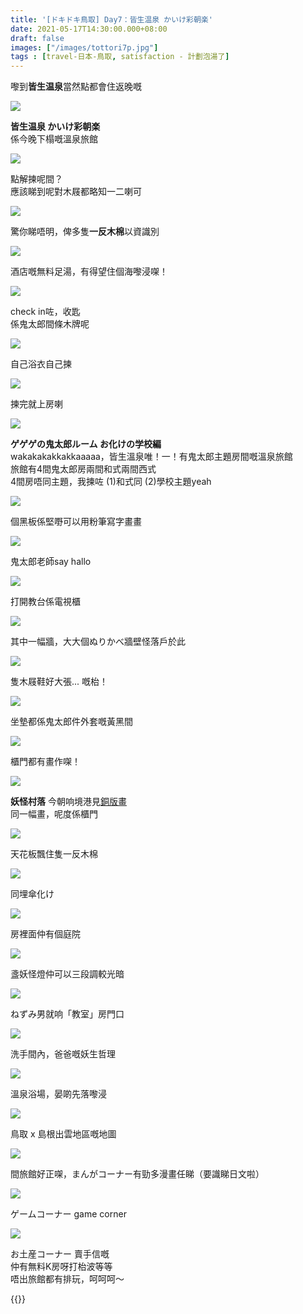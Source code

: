 ```yaml
---
title: '[ドキドキ鳥取] Day7：皆生温泉 かいけ彩朝楽'
date: 2021-05-17T14:30:00.000+08:00
draft: false
images: ["/images/tottori7p.jpg"]
tags : [travel-日本-鳥取, satisfaction - 計劃泡湯了]
---
```


嚟到**皆生温泉**當然點都會住返晚嘅

![](/images/tottori7p1.jpg)

**皆生温泉 かいけ彩朝楽**  
係今晚下榻嘅溫泉旅館  

![](/images/tottori7p2.jpg)

點解揀呢間？  
應該睇到呢對木屐都略知一二喇可

![](/images/tottori7p3.jpg)

驚你睇唔明，俾多隻**一反木棉**以資識別

![](/images/tottori7p4.jpg)

酒店嘅無料足湯，有得望住個海嚟浸㗎！  

![](/images/tottori7p5.jpg)

check in咗，收匙  
係鬼太郎間條木牌呢  

![](/images/tottori7p6.jpg)

自己浴衣自己揀  

![](/images/tottori7p7.jpg)

揀完就上房喇  

![](/images/tottori7p.jpg)

**ゲゲゲの鬼太郎ルーム お化けの学校編**  
wakakakakkakkaaaaa，皆生溫泉唯！一！有鬼太郎主題房間嘅溫泉旅館  
旅館有4間鬼太郎房兩間和式兩間西式  
4間房唔同主題，我揀咗 (1)和式同 (2)學校主題yeah  

![](/images/tottori7p8.jpg)

個黑板係堅嘢可以用粉筆寫字畫畫

![](/images/tottori7p9.jpg)

鬼太郎老師say hallo

![](/images/tottori7p10.jpg)

打開教台係電視櫃  

![](/images/tottori7p11.jpg)

其中一幅牆，大大個ぬりかべ牆壁怪落戶於此  

![](/images/tottori7p12.jpg)

隻木屐鞋好大張... 嘅枱！  

![](/images/tottori7p13.jpg)

坐墊都係鬼太郎件外套嘅黃黑間

![](/images/tottori7p14.jpg)

櫃門都有畫作㗎！

![](/images/tottori7p15.jpg)

**妖怪村落**
今朝响境港見[銅版畫](https://hidie.net/tottori7c/)  
同一幅畫，呢度係櫃門  

![](/images/tottori7p16.jpg)

天花板飄住隻一反木棉

![](/images/tottori7p17.jpg)

同埋傘化け

![](/images/tottori7p18.jpg)

房裡面仲有個庭院  

![](/images/tottori7p19.jpg)

盞妖怪燈仲可以三段調較光暗  

![](/images/tottori7p20.jpg)

ねずみ男就响「教室」房門口  

![](/images/tottori7p21.jpg)

洗手間內，爸爸嘅妖生哲理  

![](/images/tottori7p22.jpg)

溫泉浴場，晏啲先落嚟浸  

![](/images/tottori7p23.jpg)

鳥取 x 島根出雲地區嘅地圖  

![](/images/tottori7p24.jpg)

間旅館好正㗎，まんがコーナー有勁多漫畫任睇（要識睇日文啦）  

![](/images/tottori7p25.jpg)

ゲームコーナー game corner  

![](/images/tottori7p26.jpg)

お土産コーナー 賣手信嘅  
仲有無料K房呀打枱波等等  
唔出旅館都有排玩，呵呵呵～  

  
  
{{<tottori>}}  
